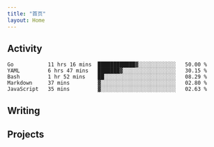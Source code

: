 ```yaml
---
title: "首页"
layout: Home
---
```


## Activity
<!--START_SECTION:waka-->
```text
Go           11 hrs 16 mins  ████████████▓░░░░░░░░░░░░   50.00 % 
YAML         6 hrs 47 mins   ███████▓░░░░░░░░░░░░░░░░░   30.15 % 
Bash         1 hr 52 mins    ██░░░░░░░░░░░░░░░░░░░░░░░   08.29 % 
Markdown     37 mins         ▓░░░░░░░░░░░░░░░░░░░░░░░░   02.80 % 
JavaScript   35 mins         ▓░░░░░░░░░░░░░░░░░░░░░░░░   02.63 % 
```
<!--END_SECTION:waka-->

## Writing
<PindedPosts />

## Projects
<Projects />
